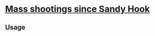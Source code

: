 # [Mass shootings since Sandy Hook](http://interactive.nydailynews.com/map/mass-shootings-since-sandy-hook/)

## Usage

